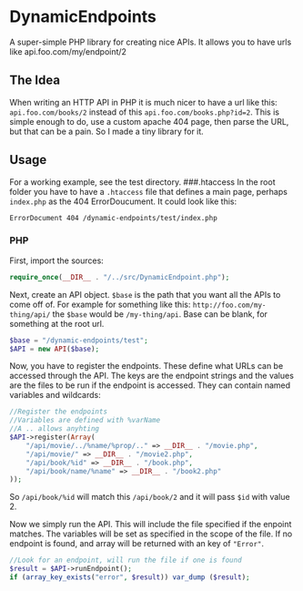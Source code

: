 # DynamicEndpoints
A super-simple PHP library for creating nice APIs. It allows you to have urls like api.foo.com/my/endpoint/2

## The Idea
When writing an HTTP API in PHP it is much nicer to have a url like this: `api.foo.com/books/2` instead of this `api.foo.com/books.php?id=2`. This is simple enough to do, use a custom apache 404 page, then parse the URL, but that can be a pain. So I made a tiny library for it.

## Usage
For a working example, see the test directory.
###.htaccess
In the root folder you have to have a `.htaccess` file that defines a main page, perhaps `index.php` as the 404 ErrorDoucument. It could look like this:
```
ErrorDocument 404 /dynamic-endpoints/test/index.php
```
### PHP
First, import the sources:
```php
require_once(__DIR__ . "/../src/DynamicEndpoint.php");
```
Next, create an API object. `$base` is the path that you want all the APIs to come off of. For example for something like this: `http://foo.com/my-thing/api/` the `$base` would be `/my-thing/api`. Base can be blank, for something at the root url.
```php
$base = "/dynamic-endpoints/test";
$API = new API($base);
```
Now, you have to register the endpoints. These define what URLs can be accessed through the API. The keys are the endpoint strings and the values are the files to be run if the endpoint is accessed. They can contain named variables and wildcards:
```php
//Register the endpoints
//Variables are defined with %varName
//A .. allows anyhting
$API->register(Array(
    "/api/movie/../%name/%prop/.." => __DIR__ . "/movie.php",
    "/api/movie/" => __DIR__ . "/movie2.php",
    "/api/book/%id" => __DIR__ . "/book.php",
    "/api/book/name/%name" => __DIR__ . "/book2.php"
));
```
So `/api/book/%id` will match this `/api/book/2` and it will pass `$id` with value 2.

Now we simply run the API. This will include the file specified if the enpoint matches. The variables will be set as specified in the scope of the file. If no endpoint is found, and array will be returned with an key of `"Error"`.
```php
//Look for an endpoint, will run the file if one is found
$result = $API->runEndpoint();
if (array_key_exists("error", $result)) var_dump ($result);
```